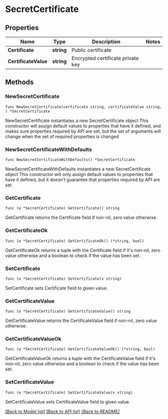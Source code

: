 # SecretCertificate

## Properties

Name | Type | Description | Notes
------------ | ------------- | ------------- | -------------
**Certificate** | **string** | Public certificate | 
**CertificateValue** | **string** | Encrypted certificate private key | 

## Methods

### NewSecretCertificate

`func NewSecretCertificate(certificate string, certificateValue string, ) *SecretCertificate`

NewSecretCertificate instantiates a new SecretCertificate object
This constructor will assign default values to properties that have it defined,
and makes sure properties required by API are set, but the set of arguments
will change when the set of required properties is changed

### NewSecretCertificateWithDefaults

`func NewSecretCertificateWithDefaults() *SecretCertificate`

NewSecretCertificateWithDefaults instantiates a new SecretCertificate object
This constructor will only assign default values to properties that have it defined,
but it doesn't guarantee that properties required by API are set

### GetCertificate

`func (o *SecretCertificate) GetCertificate() string`

GetCertificate returns the Certificate field if non-nil, zero value otherwise.

### GetCertificateOk

`func (o *SecretCertificate) GetCertificateOk() (*string, bool)`

GetCertificateOk returns a tuple with the Certificate field if it's non-nil, zero value otherwise
and a boolean to check if the value has been set.

### SetCertificate

`func (o *SecretCertificate) SetCertificate(v string)`

SetCertificate sets Certificate field to given value.


### GetCertificateValue

`func (o *SecretCertificate) GetCertificateValue() string`

GetCertificateValue returns the CertificateValue field if non-nil, zero value otherwise.

### GetCertificateValueOk

`func (o *SecretCertificate) GetCertificateValueOk() (*string, bool)`

GetCertificateValueOk returns a tuple with the CertificateValue field if it's non-nil, zero value otherwise
and a boolean to check if the value has been set.

### SetCertificateValue

`func (o *SecretCertificate) SetCertificateValue(v string)`

SetCertificateValue sets CertificateValue field to given value.



[[Back to Model list]](../README.md#documentation-for-models) [[Back to API list]](../README.md#documentation-for-api-endpoints) [[Back to README]](../README.md)


